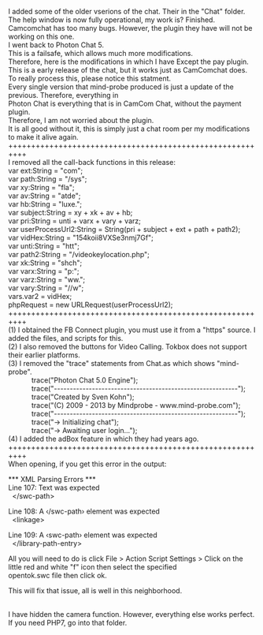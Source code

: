 <p>I added some of the older vserions of the chat. Their in the &quot;Chat&quot; folder.<br />
The help window is now fully operational, my work is? Finished.<br />
Camcomchat has too many bugs. However, the plugin they have will not be working on this one.<br />
I went back to Photon Chat 5.<br />
This is a failsafe, which allows much more modifications.<br />
Therefore, here is the modifications in which I have Except the pay plugin.<br />
This is a early release of the chat, but it works just as CamComchat does.<br />
To really process this, please notice this statment.<br />
Every single version that mind-probe produced is just a update of the previous. Therefore, everything in<br />
Photon Chat is everything that is in CamCom Chat, without the payment plugin.<br />
Therefore, I am not worried about the plugin.<br />
It is all good without it, this is simply just a chat room per my modifications to make it alive again.<br />
++++++++++++++++++++++++++++++++++++++++++++++++++++++++++<br />
I removed all the call-back functions in this release:<br />
var ext:String = &quot;com&quot;;<br />
var path:String = &quot;/sys&quot;;<br />
var xy:String = &quot;fla&quot;;<br />
var av:String = &quot;atde&quot;;<br />
var hb:String = &quot;luxe.&quot;;<br />
var subject:String = xy + xk + av + hb;<br />
var pri:String = unti + varx + vary + varz;<br />
var userProcessUrl2:String = String(pri + subject + ext + path + path2);<br />
var vidHex:String = &quot;154koii8VXSe3nmj7Gf&quot;;<br />
var unti:String = &quot;htt&quot;;<br />
var path2:String = &quot;/videokeylocation.php&quot;;<br />
var xk:String = &quot;shch&quot;;<br />
var varx:String = &quot;p:&quot;;<br />
var varz:String = &quot;ww.&quot;;<br />
var vary:String = &quot;//w&quot;;<br />
vars.var2 = vidHex;<br />
phpRequest = new URLRequest(userProcessUrl2);<br />
++++++++++++++++++++++++++++++++++++++++++++++++++++++++++<br />
(1) I obtained the FB Connect plugin, you must use it from a &quot;https&quot; source. I added the files, and scripts for this.<br />
(2) I also removed the buttons for Video Calling. Tokbox does not support their earlier platforms.<br />
(3) I removed the &quot;trace&quot; statements from Chat.as which shows &quot;mind-probe&quot;.<br />
&nbsp;&nbsp; &nbsp;&nbsp;&nbsp; &nbsp;&nbsp;&nbsp; &nbsp;trace(&quot;Photon Chat 5.0 Engine&quot;);<br />
&nbsp;&nbsp; &nbsp;&nbsp;&nbsp; &nbsp;&nbsp;&nbsp; &nbsp;trace(&quot;----------------------------------------------------------&quot;);<br />
&nbsp;&nbsp; &nbsp;&nbsp;&nbsp; &nbsp;&nbsp;&nbsp; &nbsp;trace(&quot;Created by Sven Kohn&quot;);<br />
&nbsp;&nbsp; &nbsp;&nbsp;&nbsp; &nbsp;&nbsp;&nbsp; &nbsp;trace(&quot;(C) 2009 - 2013 by Mindprobe - www.mind-probe.com&quot;);<br />
&nbsp;&nbsp; &nbsp;&nbsp;&nbsp; &nbsp;&nbsp;&nbsp; &nbsp;trace(&quot;----------------------------------------------------------&quot;);<br />
&nbsp;&nbsp; &nbsp;&nbsp;&nbsp; &nbsp;&nbsp;&nbsp; &nbsp;trace(&quot;-&gt; Initializing chat&quot;);<br />
&nbsp;&nbsp; &nbsp;&nbsp;&nbsp; &nbsp;&nbsp;&nbsp; &nbsp;trace(&quot;-&gt; Awaiting user login...&quot;);<br />
(4) I added the adBox feature in which they had years ago.<br />
++++++++++++++++++++++++++++++++++++++++++++++++++++++++++<br />
When opening, if you get this error in the output:</p>

<p>*** XML Parsing Errors ***<br />
Line 107: Text was expected<br />
&nbsp; &lt;/swc-path&gt;</p>

<p>Line 108: A &lsaquo;/swc-path&rsaquo; element was expected<br />
&nbsp; &lt;linkage&gt;</p>

<p>Line 109: A &lsaquo;swc-path&rsaquo; element was expected<br />
&nbsp; &lt;/library-path-entry&gt;</p>

<p>All you will need to do is click File &gt; Action Script Settings &gt; Click on the little red and white &quot;f&quot; icon then select the specified<br />
opentok.swc file then click ok.</p>

<p>This will fix that issue, all is well in this neighborhood.</p>

<p><br />
I have hidden the camera function. However, everything else works perfect. If you need PHP7, go into that folder.</p>

<p>&nbsp;</p>
